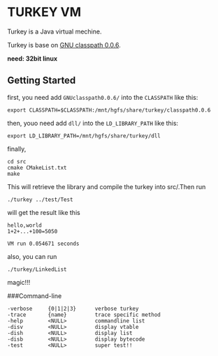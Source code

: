 TURKEY VM
=================

Turkey is a Java virtual mechine. 

Turkey is base on [GNU classpath 0.0.6](http://savannah.gnu.org/forum/forum.php?forum_id=2466).

**need: 32bit linux**

## Getting Started
first, you need add `GNUclasspath0.0.6/` into the `CLASSPATH` like this:

	export CLASSPATH=$CLASSPATH:/mnt/hgfs/share/turkey/classpath0.0.6

then, youo need add `dll/` into the `LD_LIBRARY_PATH` like this:

	export LD_LIBRARY_PATH=/mnt/hgfs/share/turkey/dll

finally, 

	cd src
	cmake CMakeList.txt
	make

This will retrieve the library and compile the turkey into src/.Then run
	
	./turkey ../test/Test

will get the result like this

	hello,world
	1+2+...+100=5050

	VM run 0.054671 seconds

also, you can run 

	./turkey/LinkedList

magic!!!

###Command-line

	-verbose     {0|1|2|3}      verbose turkey
  	-trace       {name}         trace specific method
  	-help        <NULL>         commandline list
  	-disv        <NULL>         display vtable
  	-dish        <NULL>         display list
  	-disb        <NULL>         display bytecode
  	-test        <NULL>         super test!!


